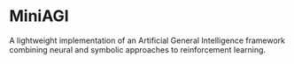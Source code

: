 # MiniAGI
A lightweight implementation of an Artificial General Intelligence framework combining neural and symbolic approaches to reinforcement learning.
